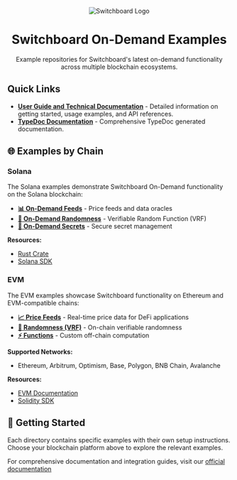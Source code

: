 <div align="center">

![Switchboard Logo](https://github.com/switchboard-xyz/core-sdk/raw/main/website/static/img/icons/switchboard/avatar.png)

# Switchboard On-Demand Examples
Example repositories for Switchboard's latest on-demand functionality across multiple blockchain ecosystems.

</div>

## Quick Links

- **[User Guide and Technical Documentation](https://docs.switchboard.xyz/tooling-and-resources/technical-resources-and-documentation)** - Detailed information on getting started, usage examples, and API references.
- **[TypeDoc Documentation](https://switchboard-docs.web.app/)** - Comprehensive TypeDoc generated documentation.

## 🌐 Examples by Chain

### Solana

The Solana examples demonstrate Switchboard On-Demand functionality on the Solana blockchain:

- **[📊 On-Demand Feeds](./solana-on-demand-feeds)** - Price feeds and data oracles
- **[🎲 On-Demand Randomness](./solana-on-demand-feeds/sb-randomness-on-demand)** - Verifiable Random Function (VRF)
- **[🔐 On-Demand Secrets](./solana-on-demand-feeds/sb-on-demand-secret)** - Secure secret management

**Resources:**
- [Rust Crate](https://crates.io/crates/switchboard-on-demand)
- [Solana SDK](https://www.npmjs.com/package/@switchboard-xyz/on-demand)

### EVM

The EVM examples showcase Switchboard functionality on Ethereum and EVM-compatible chains:

- **[📈 Price Feeds](./evm-on-demand)** - Real-time price data for DeFi applications
- **[🎰 Randomness (VRF)](./evm-on-demand)** - On-chain verifiable randomness
- **[⚡ Functions](./evm-on-demand)** - Custom off-chain computation

**Supported Networks:**
- Ethereum, Arbitrum, Optimism, Base, Polygon, BNB Chain, Avalanche

**Resources:**
- [EVM Documentation](https://docs.switchboard.xyz/product-documentation/data-feeds/evm)
- [Solidity SDK](https://www.npmjs.com/package/@switchboard-xyz/evm.js)

## 🚀 Getting Started

Each directory contains specific examples with their own setup instructions. Choose your blockchain platform above to explore the relevant examples.

For comprehensive documentation and integration guides, visit our [official documentation](https://docs.switchboard.xyz/)
